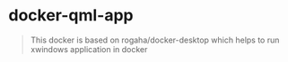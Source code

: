 # docker-qml-app

> This docker is based on rogaha/docker-desktop which helps to run xwindows
> application in docker


